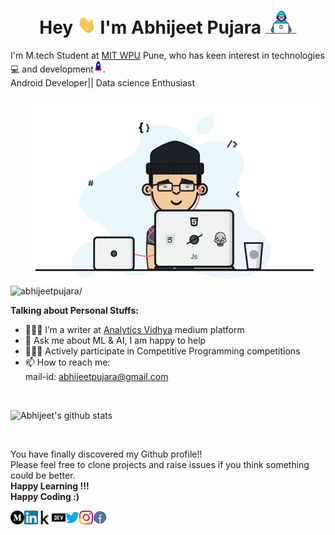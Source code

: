 <h1 align="center"> Hey&nbsp;<img src="https://github.com/abhijeetpujara/Images/blob/master/Hi.gif" width="30px"> I'm Abhijeet Pujara&nbsp;<img src="https://github.com/abhijeetpujara/Images/blob/master/Developer.gif" width="50px"></h1>

I'm M.tech Student at [MIT WPU](https://mitwpu.edu.in/) Pune, who has keen interest in technologies💻 and development<img src="https://github.com/abhijeetpujara/Images/blob/master/Rocket.gif" width="15px">.
<br/>
Android Developer|| Data science Enthusiast
<br/>

<img align="right" alt="GIF" src="https://github.com/abhijeetpujara/Images/blob/master/boywithLP.gif" />
  
  <p align="left"> <img src=https://komarev.com/ghpvc/?username=abhijeetpujara alt=abhijeetpujara/> </p>
  
**Talking about Personal Stuffs:**

- 👨🏽‍💻 I’m a writer at [Analytics Vidhya](https://medium.com/analytics-vidhya) medium platform
- 💬 Ask me about ML & AI, I am happy to help
- 👨🏽‍💼 Actively participate in Competitive Programming competitions
- 📫 How to reach me: 
<br/> mail-id: abhijeetpujara@gmail.com
<br/>

![Abhijeet's github stats](https://github-readme-stats.vercel.app/api?username=abhijeetpujara&&show_icons=true&title_color=fff&icon_color=79ff97&text_color=9f9f9f&bg_color=151515)

<br/>

You have finally discovered my Github profile!!
<br/>
Please feel free to clone projects and raise issues if you think something could be better.
<br/>
**Happy Learning !!!**
<br/>
**Happy Coding :)**


<a href="https://medium.com/@abhijeetPujara">
  <img align="left" alt="Abhijeet Pujara | Medium" width="22px" src="https://github.com/abhijeetpujara/Images/blob/master/medium.svg" />
</a>

<a href="https://www.linkedin.com/in/abhijeet-pujara-150682114/">
  <img align="left" alt="Abhijeet's LinkdeIN" width="22px" src="https://github.com/abhijeetpujara/Images/blob/master/Linkedin.svg" />
</a>

<a href="https://www.kaggle.com/abhijeetp">
  <img align="left" alt="Abhijeet's | Kaggle" width="22px" src="https://github.com/abhijeetpujara/Images/blob/master/kaggle-icon.svg"/>

<a href="https://dev.to/abhijeetpujara">
  <img align="left" alt="Abhijeet's | dev" width="22px" src="https://github.com/abhijeetpujara/Images/blob/master/dev-dot-to.svg"/>

<a href="https://twitter.com/pujara_abhijeet">
  <img align="left" alt="Abhijeet Pujara | Twitter" width="22px" src="https://github.com/abhijeetpujara/Images/blob/master/Twitter.svg" />
</a>

<a href="https://www.instagram.com/abhijeet_pujara/">
<img align="left" alt="Abhijeet's | Instagram" width="22px" src="https://github.com/abhijeetpujara/Images/blob/master/Instagram.svg" />

<a href="https://www.facebook.com/abhi.jeetppujara/">
<img align="left" alt="Abhijeet's | FAcebook" width="22px" src="https://github.com/abhijeetpujara/Images/blob/master/facebook-.png"/>

</a>

